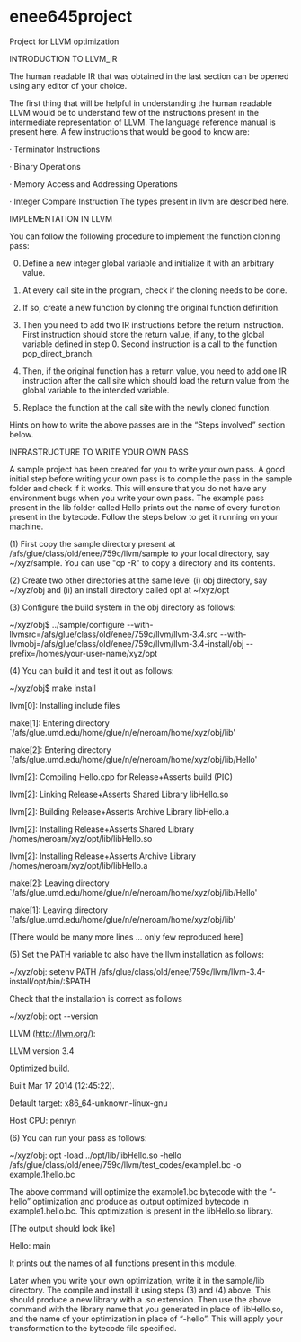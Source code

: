 # enee645project
Project for LLVM optimization

INTRODUCTION TO LLVM_IR

 

The human readable IR that was obtained in the last section can be opened using any editor of your choice.

The first thing that will be helpful in understanding the human readable LLVM would be to understand few of the instructions present in the intermediate representation of LLVM. The language reference manual is present here. A few instructions that would be good to know are:

·         Terminator Instructions

·         Binary Operations

·         Memory Access and Addressing Operations

·         Integer Compare Instruction The types present in llvm are described here.

  

IMPLEMENTATION IN LLVM

You can follow the following procedure to implement the function cloning pass:

0.   Define a new integer global variable and initialize it with an arbitrary value.

1.   At every call site in the program, check if the cloning needs to be done.

2.   If so, create a new function by cloning the original function definition.

3.   Then you need to add two IR instructions before the return instruction. First instruction should store the return value, if any, to the global variable defined in step 0. Second instruction is a call to the function pop_direct_branch.

4.   Then, if the original function has a return value, you need to add one IR instruction after the call site which should load the return value from the global variable to the intended variable.

5.   Replace the function at the call site with the newly cloned function.

 

Hints on how to write the above passes are in the “Steps involved” section below.

INFRASTRUCTURE TO WRITE YOUR OWN PASS

A sample project has been created for you to write your own pass. A good initial step before writing your own pass is to compile the pass in the sample folder and check if it works. This will ensure that you do not have any environment bugs when you write your own pass. The example pass present in the lib folder called Hello prints out the name of every function present in the bytecode. Follow the steps below to get it running on your machine.


(1) First copy the sample directory present at /afs/glue/class/old/enee/759c/llvm/sample to your local directory, say ~/xyz/sample. You can use "cp -R" to copy a directory and its contents.

(2) Create two other directories at the same level (i) obj directory, say ~/xyz/obj and (ii) an install directory called opt at ~/xyz/opt

(3) Configure the build system in the obj directory as follows:

~/xyz/obj$ ../sample/configure --with-llvmsrc=/afs/glue/class/old/enee/759c/llvm/llvm-3.4.src --with-llvmobj=/afs/glue/class/old/enee/759c/llvm/llvm-3.4-install/obj --prefix=/homes/your-user-name/xyz/opt 

(4) You can build it and test it out as follows: 

~/xyz/obj$ make install

llvm[0]: Installing include files

make[1]: Entering directory `/afs/glue.umd.edu/home/glue/n/e/neroam/home/xyz/obj/lib'

make[2]: Entering directory `/afs/glue.umd.edu/home/glue/n/e/neroam/home/xyz/obj/lib/Hello'

llvm[2]: Compiling Hello.cpp for Release+Asserts build (PIC)

llvm[2]: Linking Release+Asserts Shared Library libHello.so

llvm[2]: Building Release+Asserts Archive Library libHello.a

llvm[2]: Installing Release+Asserts Shared Library /homes/neroam/xyz/opt/lib/libHello.so

llvm[2]: Installing Release+Asserts Archive Library /homes/neroam/xyz/opt/lib/libHello.a

make[2]: Leaving directory `/afs/glue.umd.edu/home/glue/n/e/neroam/home/xyz/obj/lib/Hello'

make[1]: Leaving directory `/afs/glue.umd.edu/home/glue/n/e/neroam/home/xyz/obj/lib' 

 

[There would be many more lines ... only few reproduced here]


(5) Set the PATH variable to also have the llvm installation as follows:


~/xyz/obj: setenv PATH /afs/glue/class/old/enee/759c/llvm/llvm-3.4-install/opt/bin/:$PATH


Check that the installation is correct as follows

 

~/xyz/obj: opt --version 

LLVM (http://llvm.org/):

  LLVM version 3.4

  Optimized build.

  Built Mar 17 2014 (12:45:22).

  Default target: x86_64-unknown-linux-gnu

  Host CPU: penryn


(6) You can run your pass as follows:


~/xyz/obj: opt -load ../opt/lib/libHello.so -hello /afs/glue/class/old/enee/759c/llvm/test_codes/example1.bc -o example.1hello.bc

 

The above command will optimize the example1.bc bytecode with the “-hello” optimization and produce as output optimized bytecode in example1.hello.bc. This optimization is present in the libHello.so library. 

 

[The output should look like]


Hello: main

 

It prints out the names of all functions present in this module.

 

Later when you write your own optimization, write it in the sample/lib directory. The compile and install it using steps (3) and (4) above.  This should produce a new library with a .so extension.  Then use the above command with the library name that you generated in place of libHello.so, and the name of your optimization in place of  “-hello”. This will apply your transformation to the bytecode file specified.

